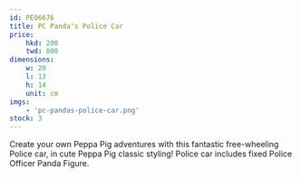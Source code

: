 ```yaml
---
id: PE06676
title: PC Panda's Police Car
price:
    hkd: 200
    twd: 800
dimensions:
    w: 20
    l: 13
    h: 14
    unit: cm
imgs: 
    - 'pc-pandas-police-car.png'
stock: 3
---
```

Create your own Peppa Pig adventures with this fantastic free-wheeling Police car, in cute Peppa Pig classic styling! Police car includes fixed Police Officer Panda Figure.